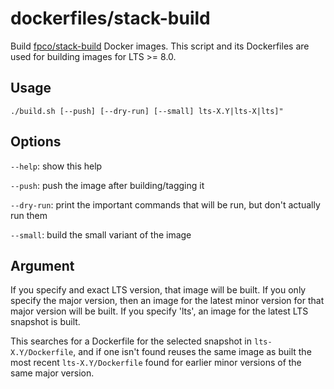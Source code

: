 dockerfiles/stack-build
=======================

Build [fpco/stack-build](https://hub.docker.com/r/fpco/stack-build/) Docker
images. This script and its Dockerfiles are used for building images for LTS >=
8.0.

Usage
-----

    ./build.sh [--push] [--dry-run] [--small] lts-X.Y|lts-X|lts]"

Options
-------

`--help`: show this help

`--push`: push the image after building/tagging it

`--dry-run`: print the important commands that will be run, but don't actually
    run them

`--small`: build the small variant of the image

Argument
---------

If you specify and exact LTS version, that image will be built. If you only
specify the major version, then an image for the latest minor version for that
major version will be built. If you specify 'lts', an image for the latest LTS
snapshot is built.

This searches for a Dockerfile for the selected snapshot in
`lts-X.Y/Dockerfile`, and if one isn't found reuses the same image as built the
most recent `lts-X.Y/Dockerfile` found for earlier minor versions of the same
major version.
